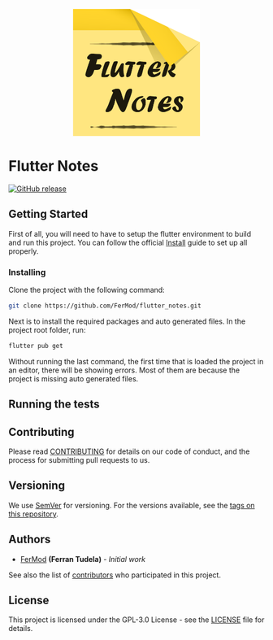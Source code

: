<p align="center">
    <img width="250px" src="assets/images/repository_social_card.png">
</p>

# Flutter Notes

[![GitHub release](https://img.shields.io/github/v/release/FerMod/flutter_notes?include_prereleases)](https://github.com/FerMod/flutter_notes/releases)

## Getting Started

First of all, you will need to have to setup the flutter environment to build and run this project.
You can follow the official [Install](https://flutter.dev/docs/get-started/install) guide to set up all properly.

### Installing

Clone the project with the following command:

```bash
git clone https://github.com/FerMod/flutter_notes.git
```

Next is to install the required packages and auto generated files.
In the project root folder, run:

```bash
flutter pub get
```

Without running the last command, the first time that is loaded the project in an editor, there will be showing errors.
Most of them are because the project is missing auto generated files.

## Running the tests

## Contributing

Please read [CONTRIBUTING](CONTRIBUTING.md) for details on our code of conduct, and the process for submitting pull requests to us.

## Versioning

We use [SemVer](http://semver.org/) for versioning. For the versions available, see the [tags on this repository](../../tags).

## Authors

- [FerMod](https://github.com/FerMod) **(Ferran Tudela)** - *Initial work*

See also the list of [contributors](../../contributors) who participated in this project.

## License

This project is licensed under the GPL-3.0 License - see the [LICENSE](LICENSE) file for details.
